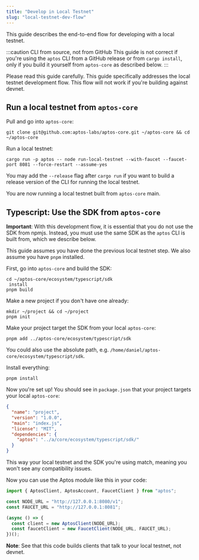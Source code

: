 ```yaml
---
title: "Develop in Local Testnet"
slug: "local-testnet-dev-flow"
---
```


This guide describes the end-to-end flow for developing with a local testnet.

:::caution CLI from source, not from GitHub
This guide is not correct if you're using the `aptos` CLI from a GitHub release or from `cargo install`, only if you build it yourself from `aptos-core` as described below.
:::

Please read this guide carefully. This guide specifically addresses the local testnet development flow. This flow will not work if you're building against devnet.

## Run a local testnet from `aptos-core`

Pull and go into `aptos-core`:
```
git clone git@github.com:aptos-labs/aptos-core.git ~/aptos-core && cd ~/aptos-core
```

Run a local testnet:
```
cargo run -p aptos -- node run-local-testnet --with-faucet --faucet-port 8081 --force-restart --assume-yes
```
You may add the `--release` flag after `cargo run` if you want to build a release version of the CLI for running the local testnet.

You are now running a local testnet built from `aptos-core` main.

## Typescript: Use the SDK from `aptos-core`
**Important**: With this development flow, it is essential that you do not use the SDK from npmjs. Instead, you must use the same SDK as the `aptos` CLI is built from, which we describe below.

This guide assumes you have done the previous local testnet step. We also assume you have `pnpm` installed.

First, go into `aptos-core` and build the SDK:
```
cd ~/aptos-core/ecosystem/typescript/sdk
 install
pnpm build
```

Make a new project if you don't have one already:
```
mkdir ~/project && cd ~/project
pnpm init
```

Make your project target the SDK from your local `aptos-core`:
```
pnpm add ../aptos-core/ecosystem/typescript/sdk
```
You could also use the absolute path, e.g. `/home/daniel/aptos-core/ecosystem/typescript/sdk`.

Install everything:
```
pnpm install
```

Now you're set up! You should see in `package.json` that your project targets your local `aptos-core`:
```json
{
  "name": "project",
  "version": "1.0.0",
  "main": "index.js",
  "license": "MIT",
  "dependencies": {
    "aptos": "../a/core/ecosystem/typescript/sdk/"
  }
}
```

This way your local testnet and the SDK you're using match, meaning you won't see any compatibility issues.

Now you can use the Aptos module like this in your code:
```ts
import { AptosClient, AptosAccount, FaucetClient } from "aptos";

const NODE_URL = "http://127.0.0.1:8080/v1";
const FAUCET_URL = "http://127.0.0.1:8081";

(async () => {
  const client = new AptosClient(NODE_URL);
  const faucetClient = new FaucetClient(NODE_URL, FAUCET_URL);
})();
```

**Note**: See that this code builds clients that talk to your local testnet, not devnet.
